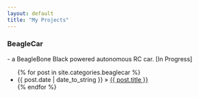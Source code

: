```yaml
---
layout: default
title: "My Projects"
---
```


<h3>BeagleCar</h3> - a BeagleBone Black powered autonomous RC car. [In Progress]
  <ul class="posts">
    {% for post in site.categories.beaglecar %}
      <li><span class="meta">{{ post.date | date_to_string }}</span> &raquo; <a href="{{ post.url }}">{{ post.title }}</a></li>
    {% endfor %}
  </ul>
